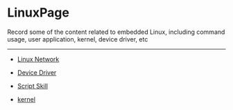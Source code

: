# LinuxPage
Record some of the content related to embedded Linux, including command usage, user application, kernel, device driver, etc

------------------------------------------------------------------------------------------------------------------------------

- [Linux Network](https://github.com/awokezhou/LinuxPage/blob/master/Network/README.md)

- [Device Driver](https://github.com/awokezhou/LinuxPage/blob/master/DeviceDriver/README.md)

- [Script Skill](https://github.com/awokezhou/LinuxPage/blob/master/Script/README.md)

- [kernel]()
